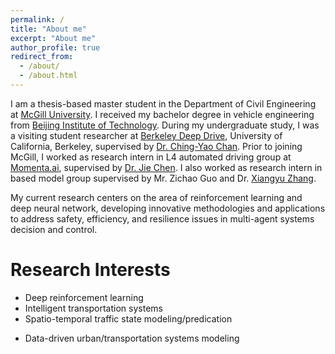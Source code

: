 ```yaml
---
permalink: /
title: "About me"
excerpt: "About me"
author_profile: true
redirect_from: 
  - /about/
  - /about.html
---
```


I am a thesis-based master student in the Department of Civil Engineering at [McGill University](https://www.mcgill.ca/civil/lijun-sun). I received my bachelor degree in vehicle engineering from [Beijing Institute of Technology](http://english.bit.edu.cn/). During my undergraduate study, I was a visiting student researcher at [Berkeley Deep Drive](https://bdd-data.berkeley.edu/), University of California, Berkeley, supervised by [Dr. Ching-Yao Chan](https://path.berkeley.edu/ching-yao-chan). Prior to joining McGill, I worked as research intern in L4 automated driving group at [Momenta.ai](https://www.momenta.cn/en/), supervised by [Dr. Jie Chen](https://scholar.google.com/citations?user=xrnhH-cAAAAJ&hl=en). I also worked as research intern in based model group supervised by Mr. Zichao Guo and Dr. [Xiangyu Zhang](https://scholar.google.com/citations?user=yuB-cfoAAAAJ&hl=en).

My current research centers on the area of reinforcement learning and deep neural network, developing innovative methodologies and applications to address safety, efficiency, and resilience issues in multi-agent systems decision and control. 



<!-- For Prospective Students/Postdocs
======
* I am looking for one motivated Postdoc Associate to start in 2020 Fall in the general area of machine learning for transportation. Please send me an email (subject: "Prospective Postdoc Associate [Your name]") with your CV, a brief research statement and transcripts.
* I am looking for 1-2 PhD students for 2020 Fall and 2021 Winter (Spring) who are excited about machine learning for smart transportation. If you're interested, please send me an email or apply through the [McGill uApply](https://www.mcgill.ca/uapply) system. Please use "Prospective PhD student [Your name]" as your email subject.
* See [more info about Civil Engineering @ McGill University](https://www.mcgill.ca/civil/grad).
* Ben Barres' advice on [How to Pick a Graduate Advisor](https://doi.org/10.1016/j.neuron.2013.10.005).
* Philip Guo's [The Ph.D. Grind](http://pgbovine.net/PhD-memoir.htm).
* If you have a good record in mathematics/machine learning, you are encouraged to apply for the [IVADO graduate student scholarship](https://ivado.ca/en/excellence-scholarships/).
* Postdocs or final year PhD students with strong mathematics/machine learning background (and also application in smart transportation, e.g., spatiotemporal prediction, generative model for urban activity) are __strongly encouraged__ to apply for the [IVADO postdoc scholarship](https://ivado.ca/en/ivado-scholarships/postdoctoral-scholarships/). Very competitive package!
* Scholarship opportunities:
* for __PhD__: [McGill MEDA](https://www.mcgill.ca/engineering/students/graduate-students/funding/meda), [CSC](https://www.mcgill.ca/gps/funding/international/csc-chinese-students), [Quebec-China Scholarship](http://www.csc.edu.cn/article/904), [PBEEE Level 1 Graduate](https://www.mcgill.ca/gps/funding/fac-staff/awards/pbeee), [Quebec DFW (免高奖)](http://www.csc.edu.cn/chuguo/s/1250), [IVADO](https://ivado.ca/en/excellence-scholarships/), [McGill MEITA](https://www.mcgill.ca/engineering/students/graduate/funding/meita), [广州菁英计划](http://www.gzscse.gov.cn/gep/);
* for __Postdoc__: [Miatcs Elevate](http://www.mitacs.ca/en/programs/elevate), [NSERC Banting (best in Canada)](http://banting.fellowships-bourses.gc.ca/en/home-accueil.html), [NSERC Postdoctoral Fellowship](http://www.nserc-crsng.gc.ca/Students-Etudiants/PD-NP/PDF-BP_eng.asp), [PBEEE Level 2 Postdoc](https://www.mcgill.ca/gps/funding/international/pbeee), [IVADO](https://ivado.ca/en/ivado-scholarships/postdoctoral-scholarships/), [CSC](http://www.csc.edu.cn/chuguo/s/1046); 
* for __Undergraduate__: [Mitacs Globalink/international](https://www.mitacs.ca/en/programs/globalink/globalink-research-internship), [NSERC USRA](https://www.mcgill.ca/science/research/ours/nserc), [McGill SURE](https://www.mcgill.ca/engineering/students/undergraduate/research). -->


Research Interests
======
<!-- * Urban computing & smart cities -->
* Deep reinforcement learning
* Intelligent transportation systems
* Spatio-temporal traffic state modeling/predication
<!-- * Infrastructure resilience -->
* Data-driven urban/transportation systems modeling
<!-- * Human mobility and travel behavior -->
<!-- * Agent-based modeling and simulation -->
<!-- * Public transportation operation & planning -->

<!-- 
Selected Publications
======
* Chen, X., Sun L., 2019 [Bayesian temporal factorization for multidimensional time series prediction](https://arxiv.org/abs/1910.06366) arXiv preprint arXiv:1910.06366.
* Sun, L., Yin, Y., 2017. [Discovering themes and trends in transportation research using topic modeling](http://dx.doi.org/10.1016/j.trc.2017.01.013). Transportation Research Part C: Emerging Technologies 77, 49–66.
* Sun, L., Axhausen, K.W., 2016. [Understanding urban mobility patterns with a probabilistic tensor factorization framework](http://dx.doi.org/10.1016/j.trb.2016.06.011). Transportation Research Part B: Methodological 91, 511–524.
* Sun, L., Lu, Y., Jin, J.G., Lee, D.-H., Axhausen, K.W., 2015. [An integrated Bayesian approach for passenger flow assignment in metro networks](http://dx.doi.org/10.1016/j.trc.2015.01.001). Transportation Research Part C: Emerging Technologies 52, 116–131.
* Sun, L., Erath, A., 2015. [A Bayesian network approach for population synthesis](http://dx.doi.org/10.1016/j.trc.2015.10.010). Transportation Research Part C: Emerging Technologies 61, 49–62.
* Sun, L., Jin, J.G., Lee, D.-H., Axhausen, K.W., Erath, A., 2014. [Demand-driven timetable design for metro services](http://dx.doi.org/10.1016/j.trc.2014.06.003). Transportation Research Part C: Emerging Technologies 46, 284–299. 
* Sun, L., Axhausen, K.W., Lee, D.-H., Huang, X., 2013. [Understanding metropolitan patterns of daily encounters](http://dx.doi.org/10.1073/pnas.1306440110). Proceedings of the National Academy of Sciences of the United States of America 110, 13774–9. -->